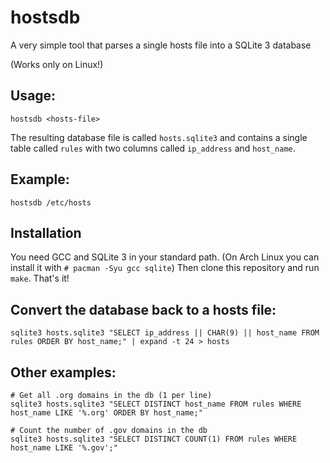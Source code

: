 # hostsdb
A very simple tool that parses a single hosts file into a SQLite 3 database

(Works only on Linux!)

## Usage:
```
hostsdb <hosts-file>
```
The resulting database file is called `hosts.sqlite3` and contains a single table called `rules` with two columns called `ip_address` and `host_name`.

## Example:
```
hostsdb /etc/hosts
```

## Installation
You need GCC and SQLite 3 in your standard path. (On Arch Linux you can install it with `# pacman -Syu gcc sqlite`)
Then clone this repository and run `make`. That's it!

## Convert the database back to a hosts file:
```
sqlite3 hosts.sqlite3 "SELECT ip_address || CHAR(9) || host_name FROM rules ORDER BY host_name;" | expand -t 24 > hosts
```

## Other examples:
```
# Get all .org domains in the db (1 per line)
sqlite3 hosts.sqlite3 "SELECT DISTINCT host_name FROM rules WHERE host_name LIKE '%.org' ORDER BY host_name;"

# Count the number of .gov domains in the db
sqlite3 hosts.sqlite3 "SELECT DISTINCT COUNT(1) FROM rules WHERE host_name LIKE '%.gov';"
```

